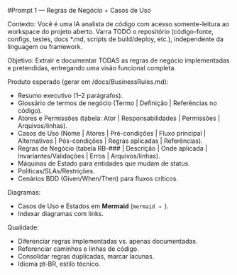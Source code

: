#Prompt 1 — Regras de Negócio + Casos de Uso

Contexto: Você é uma IA analista de código com acesso somente-leitura ao workspace do projeto aberto. Varra TODO o repositório (código-fonte, configs, testes, docs *.md, scripts de build/deploy, etc.), independente da linguagem ou framework.

Objetivo: Extrair e documentar TODAS as regras de negócio implementadas e pretendidas, entregando uma visão funcional completa.

Produto esperado (gerar em /docs/BusinessRules.md):
- Resumo executivo (1–2 parágrafos).
- Glossário de termos de negócio (Termo | Definição | Referências no código).
- Atores e Permissões (tabela: Ator | Responsabilidades | Permissões | Arquivos/linhas).
- Casos de Uso (Nome | Atores | Pré-condições | Fluxo principal | Alternativos | Pós-condições | Regras aplicadas | Referências).
- Regras de Negócio (tabela RB-### | Descrição | Onde aplicada | Invariantes/Validações | Erros | Arquivos/linhas).
- Máquinas de Estado para entidades que mudam de status.
- Políticas/SLAs/Restrições.
- Cenários BDD (Given/When/Then) para fluxos críticos.

Diagramas:
- Casos de Uso e Estados em **Mermaid** (```mermaid → ```).
- Indexar diagramas com links.

Qualidade:
- Diferenciar regras implementadas vs. apenas documentadas.
- Referenciar caminhos e linhas de código.
- Consolidar regras duplicadas, marcar lacunas.
- Idioma pt-BR, estilo técnico.
